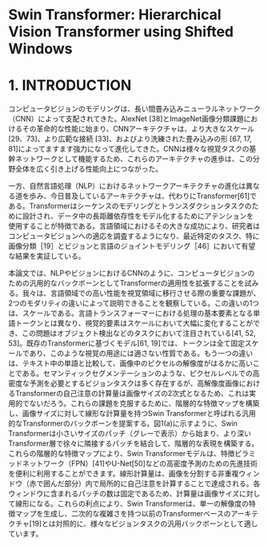 # Swin Transformer: Hierarchical Vision Transformer using Shifted Windows

# 1. INTRODUCTION

コンピュータビジョンのモデリングは、長い間畳み込みニューラルネットワーク（CNN）によって支配されてきた。AlexNet [38]とImageNet画像分類課題におけるその革命的な性能に始まり、CNNアーキテクチャは、より大きなスケール [29、73]、より広範な接続 [33]、およびより洗練された畳み込みの形 [67, 17, 81]によってますます強力になって進化してきた。CNNは様々な視覚タスクの基幹ネットワークとして機能するため、これらのアーキテクチャの進歩は、この分野全体を広く引き上げる性能向上につながった。

一方、自然言語処理（NLP）におけるネットワークアーキテクチャの進化は異なる道を歩み、今日普及しているアーキテクチャは、代わりにTransformer[61]である。Transformerはシーケンスのモデリングとトランスダクションタスクのために設計され、データ中の長距離依存性をモデル化するためにアテンションを使用することが特徴である。言語領域におけるその大きな成功により、研究者はコンピュータビジョンへの適応を調査するようになり、最近特定のタスク、特に画像分類［19］とビジョンと言語のジョイントモデリング［46］において有望な結果を実証している。

本論文では、NLPやビジョンにおけるCNNのように、コンピュータビジョンのための汎用的なバックボーンとしてTransformerの適用性を拡張することを試みる。我々は、言語領域での高い性能を視覚領域に移行させる際の重要な課題が、2つのモダリティの違いによって説明できることを観察している。この違いの1つは、スケールである。言語トランスフォーマーにおける処理の基本要素となる単語トークンとは異なり、視覚的要素はスケールにおいて大幅に変化することができ、この問題はオブジェクト検出などのタスクにおいて注目されている[41, 52, 53]。既存のTransformerに基づくモデル[61, 19]では、トークンは全て固定スケールであり、このような視覚の用途には適さない性質である。もう一つの違いは、テキスト中の単語と比較して、画像中のピクセルの解像度がはるかに高いことである。セマンティックセグメンテーションのような、ピクセルレベルでの高密度な予測を必要とするビジョンタスクは多く存在するが、高解像度画像におけるTransformerの自己注意の計算量は画像サイズの2次式となるため、これは実用的でないだろう。これらの課題を克服するために、階層的な特徴マップを構築し、画像サイズに対して線形な計算量を持つSwin Transformerと呼ばれる汎用的なTransformerのバックボーンを提案する。図1(a)に示すように、Swin Transformerは小さいサイズのパッチ（グレーで表示）から始まり、より深いTransformer層で徐々に隣接するパッチを結合して、階層的な表現を構築する。これらの階層的な特徴マップにより、Swin Transformerモデルは、特徴ピラミッドネットワーク（FPN）[41]やU-Net[50]などの高密度予測のための先進技術を便利に利用することができます。線形計算量は、画像を分割する非重複ウィンドウ（赤で囲んだ部分）内で局所的に自己注意を計算することで達成される。各ウィンドウに含まれるパッチの数は固定であるため、計算量は画像サイズに対して線形になる。これらの利点により、Swin Transformerは、単一の解像度の特徴マップを生成し、二次的な複雑さを持つ以前のTransformerベースのアーキテクチャ[19]とは対照的に、様々なビジョンタスクの汎用バックボーンとして適しています。
